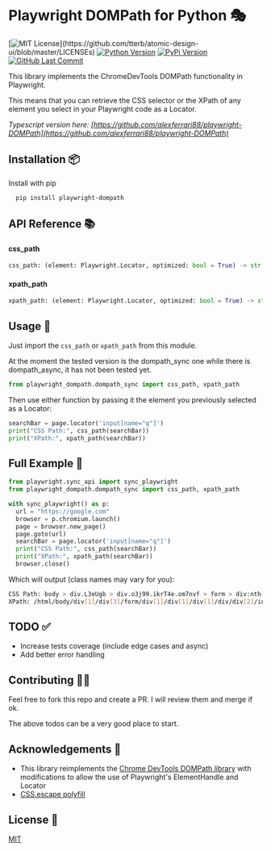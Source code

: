 ﻿# Playwright DOMPath for Python 🎭

[![MIT License](https://img.shields.io/apm/l/atomic-design-ui.svg?)](https://github.com/tterb/atomic-design-ui/blob/master/LICENSEs)
[![Python Version](https://img.shields.io/pypi/pyversions/playwright-dompath?style=flat-square)](https://pypi.org/project/playwright-dompath)
[![PyPi Version](https://img.shields.io/pypi/v/playwright-dompath?style=flat-square)](https://pypi.org/project/playwright-dompath)
[![GitHub Last Commit](https://img.shields.io/github/last-commit/alexferrari88/playwright-dompath-py?style=flat-square)](https://img.shields.io/github/last-commit/alexferrari88/playwright-dompath-py?style=flat-square)

This library implements the ChromeDevTools DOMPath functionality in Playwright.

This means that you can retrieve the CSS selector or the XPath of any element you select in your Playwright code as a Locator.

_Typescript version here: [https://github.com/alexferrari88/playwright-DOMPath](https://github.com/alexferrari88/playwright-DOMPath)_

## Installation 📦

Install with pip

```bash
  pip install playwright-dompath
```

## API Reference 📚

#### css_path

```python
css_path: (element: Playwright.Locator, optimized: bool = True) -> str
```

#### xpath_path

```python
xpath_path: (element: Playwright.Locator, optimized: bool = True) -> str
```

## Usage 🔧

Just import the `css_path` or `xpath_path` from this module.

At the moment the tested version is the dompath_sync one while there is dompath_async, it has not been tested yet.

```python
from playwright_dompath.dompath_sync import css_path, xpath_path
```

Then use either function by passing it the element you previously selected as a Locator:

```python
searchBar = page.locator('input[name="q"]')
print("CSS Path:", css_path(searchBar))
print("XPath:", xpath_path(searchBar))
```

## Full Example 🎁

```python
from playwright.sync_api import sync_playwright
from playwright_dompath.dompath_sync import css_path, xpath_path

with sync_playwright() as p:
  url = "https://google.com"
  browser = p.chromium.launch()
  page = browser.new_page()
  page.goto(url)
  searchBar = page.locator('input[name="q"]')
  print("CSS Path:", css_path(searchBar))
  print("XPath:", xpath_path(searchBar))
  browser.close()
```

Which will output (class names may vary for you):

```bash
CSS Path: body > div.L3eUgb > div.o3j99.ikrT4e.om7nvf > form > div:nth-child(1) > div.A8SBwf > div.RNNXgb > div > div.a4bIc > input
XPath: /html/body/div[1]/div[3]/form/div[1]/div[1]/div[1]/div/div[2]/input
```

## TODO ✅

-   Increase tests coverage (include edge cases and async)
-   Add better error handling

## Contributing 🤝🏼

Feel free to fork this repo and create a PR. I will review them and merge if ok.

The above todos can be a very good place to start.

## Acknowledgements 🤗

-   This library reimplements the [Chrome DevTools DOMPath library](https://github.com/ChromeDevTools/devtools-frontend/blob/b6a3b2ae8a4c1d5847c2bb1535377e13ee3045be/front_end/panels/elements/DOMPath.ts) with modifications to allow the use of Playwright's ElementHandle and Locator
-   [CSS.escape polyfill](https://github.com/mathiasbynens/CSS.escape)

## License 📝

[MIT](https://choosealicense.com/licenses/mit/)
